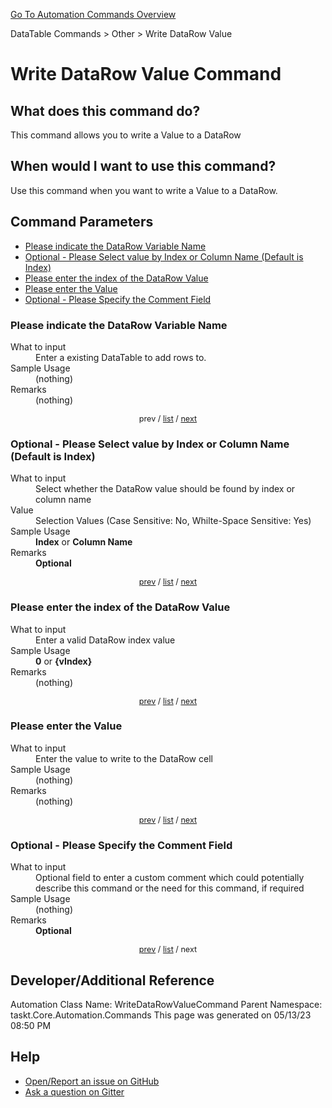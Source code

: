 <!--TITLE: Write DataRow Value Command -->
<!-- SUBTITLE: a command in the DataTable Commands group. -->
[Go To Automation Commands Overview](/automation-commands.md)


DataTable Commands &gt; Other &gt; Write DataRow Value


# Write DataRow Value Command


## What does this command do?
This command allows you to write a Value to a DataRow


## When would I want to use this command?
Use this command when you want to write a Value to a DataRow.


<a id="param_list"></a>
## Command Parameters
- [Please indicate the DataRow Variable Name](#param_0)
- [Optional - Please Select value by Index or Column Name (Default is Index)](#param_1)
- [Please enter the index of the DataRow Value](#param_2)
- [Please enter the Value](#param_3)
- [Optional - Please Specify the Comment Field](#param_4)


<a id="param_0"></a>
### Please indicate the DataRow Variable Name


<dl>
<dt>What to input</dt><dd>Enter a existing DataTable to add rows to.</dd>
<dt>Sample Usage</dt><dd>(nothing)</dd>
<dt>Remarks</dt><dd>(nothing)</dd>
</dl>




<div style="font-size: 90%; text-align: center">


prev / [list](#param_list) / [next](#param_1)


</div>


<a id="param_1"></a>
### Optional - Please Select value by Index or Column Name (Default is Index)


<dl>
<dt>What to input</dt><dd>Select whether the DataRow value should be found by index or column name</dd>
<dt>Value</dt><dd>Selection Values (Case Sensitive: No, Whilte-Space Sensitive: Yes)</dd>
<dt>Sample Usage</dt><dd><strong>Index</strong> or  <strong>Column Name</strong></dd>
<dt>Remarks</dt><dd><strong>Optional</strong><br></dd>
</dl>




<div style="font-size: 90%; text-align: center">


[prev](#param_1) / [list](#param_list) / [next](#param_2)


</div>


<a id="param_2"></a>
### Please enter the index of the DataRow Value


<dl>
<dt>What to input</dt><dd>Enter a valid DataRow index value</dd>
<dt>Sample Usage</dt><dd><strong>0</strong> or <strong>{vIndex}</strong></dd>
<dt>Remarks</dt><dd>(nothing)</dd>
</dl>




<div style="font-size: 90%; text-align: center">


[prev](#param_2) / [list](#param_list) / [next](#param_3)


</div>


<a id="param_3"></a>
### Please enter the Value


<dl>
<dt>What to input</dt><dd>Enter the value to write to the DataRow cell</dd>
<dt>Sample Usage</dt><dd>(nothing)</dd>
<dt>Remarks</dt><dd>(nothing)</dd>
</dl>




<div style="font-size: 90%; text-align: center">


[prev](#param_3) / [list](#param_list) / [next](#param_4)


</div>


<a id="param_4"></a>
### Optional - Please Specify the Comment Field


<dl>
<dt>What to input</dt><dd>Optional field to enter a custom comment which could potentially describe this command or the need for this command, if required</dd>
<dt>Sample Usage</dt><dd>(nothing)</dd>
<dt>Remarks</dt><dd><strong>Optional</strong><br></dd>
</dl>




<div style="font-size: 90%; text-align: center">


[prev](#param_4) / [list](#param_list) / next


</div>


## Developer/Additional Reference
Automation Class Name: WriteDataRowValueCommand
Parent Namespace: taskt.Core.Automation.Commands
This page was generated on 05/13/23 08:50 PM


## Help
- [Open/Report an issue on GitHub](https://github.com/rcktrncn/taskt/issues/new)
- [Ask a question on Gitter](https://gitter.im/taskt-rpa/Lobby)
